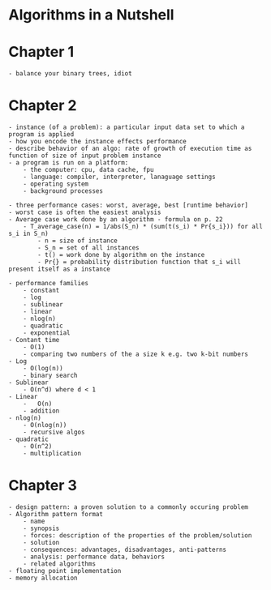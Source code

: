 # Algorithms in a Nutshell

# Chapter 1

	- balance your binary trees, idiot

# Chapter 2

	- instance (of a problem): a particular input data set to which a program is applied
	- how you encode the instance effects performance
	- describe behavior of an algo: rate of growth of execution time as function of size of input problem instance
	- a program is run on a platform:
		- the computer: cpu, data cache, fpu
		- language: compiler, interpreter, lanaguage settings
		- operating system
		- background processes

	- three performance cases: worst, average, best [runtime behavior]
	- worst case is often the easiest analysis
	- Average case work done by an algorithm - formula on p. 22
		- T_average_case(n) = 1/abs(S_n) * (sum(t(s_i) * Pr{s_i})) for all s_i in S_n)
			- n = size of instance
			- S_n = set of all instances
			- t() = work done by algorithm on the instance
			- Pr{} = probability distribution function that s_i will present itself as a instance

	- performance families
		- constant
		- log
		- sublinear
		- linear
		- nlog(n)
		- quadratic
		- exponential
	- Contant time
		- O(1)
		- comparing two numbers of the a size k e.g. two k-bit numbers
	- Log
		- O(log(n))
		- binary search
	- Sublinear
		- O(n^d) where d < 1
	- Linear
		-	O(n)
		- addition
	- nlog(n)
		- O(nlog(n))
		- recursive algos
	- quadratic
		- O(n^2)
		- multiplication
	
# Chapter 3

	- design pattern: a proven solution to a commonly occuring problem
	- Algorithm pattern format
		- name
		- synopsis
		- forces: description of the properties of the problem/solution
		- solution
		- consequences: advantages, disadvantages, anti-patterns
		- analysis: performance data, behaviors
		- related algorithms
	- floating point implementation
	- memory allocation

	
